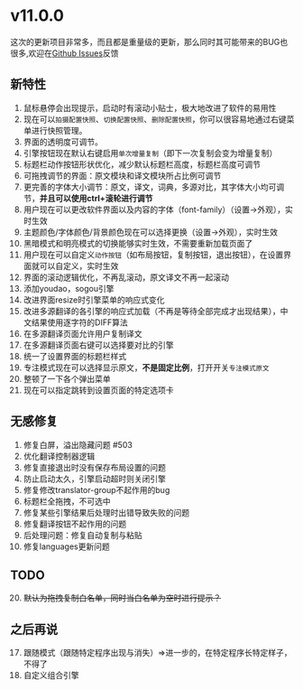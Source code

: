 # v11.0.0

这次的更新项目非常多，而且都是重量级的更新，那么同时其可能带来的BUG也很多,欢迎在[Github Issues](https://github.com/CopyTranslator/CopyTranslator/issues)反馈

## 新特性

1. 鼠标悬停会出现提示，启动时有滚动小贴士，极大地改进了软件的易用性
18. 现在可以`拍摄配置快照`、`切换配置快照`、`删除配置快照`，你可以很容易地通过右键菜单进行快照管理。
17. 界面的透明度可调节。
12. 引擎按钮现在默认右键启用`单次增量复制`（即下一次复制会变为增量复制）
18. 标题栏动作按钮形状优化，减少默认标题栏高度，标题栏高度可调节
2. 可拖拽调节的界面：原文模块和译文模块所占比例可调节
3. 更完善的字体大小调节：原文，译文，词典，多源对比，其字体大小均可调节，**并且可以使用ctrl+滚轮进行调节**
8. 用户现在可以更改软件界面以及内容的字体（font-family）（设置->外观），实时生效
6. 主题颜色/字体颜色/背景颜色现在可以选择更换（设置->外观），实时生效
7. 黑暗模式和明亮模式的切换能够实时生效，不需要重新加载页面了
7. 用户现在可以自定义`动作按钮`（如布局按钮，复制按钮，退出按钮），在设置界面就可以自定义，实时生效
4. 界面的滚动逻辑优化，不再乱滚动，原文译文不再一起滚动
11. 添加youdao，sogou引擎
16. 改进界面resize时引擎菜单的响应式变化
18. 改进多源翻译的各引擎的响应式加载（不再是等待全部完成才出现结果），中文结果使用逐字符的DIFF算法
19. 在多源翻译页面允许用户复制译文
12. 在多源翻译页面右键可以选择要对比的引擎
9. 统一了设置界面的标题栏样式
16. 专注模式现在可以选择显示原文，**不是固定比例**，打开开关`专注模式原文`
21. 整顿了一下各个弹出菜单
22. 现在可以指定跳转到设置页面的特定选项卡


## 无感修复

1. 修复白屏，溢出隐藏问题 #503
19. 优化翻译控制器逻辑
19. 修复直接退出时没有保存布局设置的问题
5. 防止启动太久，引擎启动超时则关闭引擎
10. 修复修改translator-group不起作用的bug
11. 标题栏全拖拽，不可选中
12. 修复某些引擎结果后处理时出错导致失败的问题
13. 修复翻译按钮不起作用的问题
18. 后处理问题：修复自动复制与粘贴
19. 修复languages更新问题

## TODO
20. ~~默认为拖拽复制白名单，同时当白名单为空时进行提示？~~

## 之后再说
17. 跟随模式（跟随特定程序出现与消失）=>进一步的，在特定程序长特定样子，不得了
11. 自定义组合引擎